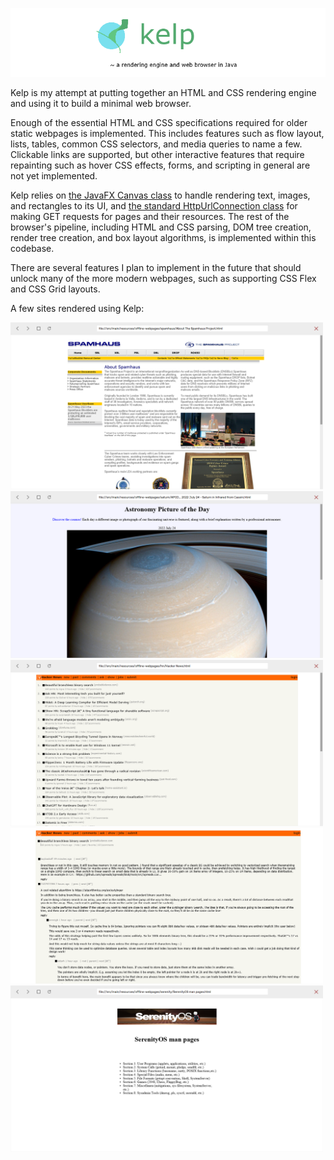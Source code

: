 <p align="center">
  <img width="600" src="docs/images/kelp_banner.png">
</p>

Kelp is my attempt at putting together an HTML and CSS rendering engine and using it to build a minimal web browser.

Enough of the essential HTML and CSS specifications required for older static webpages is implemented. This includes features such as flow layout, lists, tables, common CSS selectors, and media queries to name a few. Clickable links are supported, but other interactive features that require repainting such as hover CSS effects, forms, and scripting in general are not yet implemented.

Kelp relies on [the JavaFX Canvas class](https://docs.oracle.com/javase/8/javafx/api/javafx/scene/canvas/Canvas.html) to handle rendering text, images, and rectangles to its UI, and [the standard HttpUrlConnection class](https://docs.oracle.com/javase/8/docs/api/java/net/HttpURLConnection.html) for making GET requests for pages and their resources. The rest of the browser's pipeline, including HTML and CSS parsing, DOM tree creation, render tree creation, and box layout algorithms, is implemented within this codebase.

There are several features I plan to implement in the future that should unlock many of the more modern webpages, such as supporting CSS Flex and CSS Grid layouts.

A few sites rendered using Kelp:

<img width="500px" src="docs/images/spamhaus.png">
<img width="500px" src="docs/images/saturn.png">
<img width="500px" src="docs/images/hn.png">
<img width="500px" src="docs/images/hn_comments.png">
<img width="500px" src="docs/images/serenity.png">
